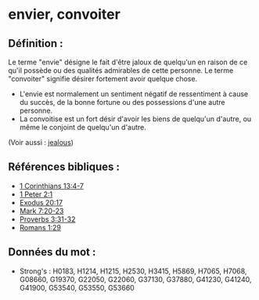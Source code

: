 # envier, convoiter

## Définition :

Le terme "envie" désigne le fait d'être jaloux de quelqu'un en raison de ce qu'il possède ou des qualités admirables de cette personne. Le terme "convoiter" signifie désirer fortement avoir quelque chose.

* L'envie est normalement un sentiment négatif de ressentiment à cause du succès, de la bonne fortune ou des possessions d'une autre personne.
* La convoitise est un fort désir d'avoir les biens de quelqu'un d'autre, ou même le conjoint de quelqu'un d'autre.

(Voir aussi : [jealous](../kt/jealous.md))

## Références bibliques :

* [1 Corinthians 13:4-7](rc://en/tn/help/1co/13/04)
* [1 Peter 2:1](rc://en/tn/help/1pe/02/01)
* [Exodus 20:17](rc://en/tn/help/exo/20/17)
* [Mark 7:20-23](rc://en/tn/help/mrk/07/20)
* [Proverbs 3:31-32](rc://en/tn/help/pro/03/31)
* [Romans 1:29](rc://en/tn/help/rom/01/29)

## Données du mot :

* Strong's : H0183, H1214, H1215, H2530, H3415, H5869, H7065, H7068, G08660, G19370, G22050, G22060, G37130, G37880, G41230, G41240, G41900, G53540, G53550, G53660
